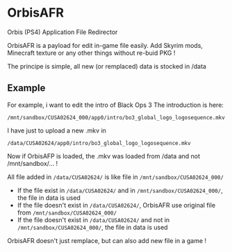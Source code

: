# OrbisAFR
Orbis (PS4) Application File Redirector

OrbisAFR is a payload for edit in-game file easily.
Add Skyrim mods, Minecraft texture or any other things without re-buid PKG !

The principe is simple, all new (or remplaced) data is stocked in /data

## Example
For example, i want to edit the intro of Black Ops 3
The introduction is here:

    /mnt/sandbox/CUSA02624_000/app0/intro/bo3_global_logo_logosequence.mkv
I have just to upload a new .mkv in 

    /data/CUSA02624/app0/intro/bo3_global_logo_logosequence.mkv
Now if OrbisAFP is loaded, the .mkv was loaded from /data and not /mnt/sandbox/... !

All file added in `/data/CUSA02624/` is like file in `/mnt/sandbox/CUSA02624_000/`

- If the file exist in `/data/CUSA02624/` and in `/mnt/sandbox/CUSA02624_000/`, the file in data is used
- If the file doesn't exist in `/data/CUSA02624/`, OrbisAFR use original file from `/mnt/sandbox/CUSA02624_000/`
- If the file doesn't exist in `/data/CUSA02624/` and not in `/mnt/sandbox/CUSA02624_000/`, the file in data is used

OrbisAFR doesn't just remplace, but can also add new file in a game !
